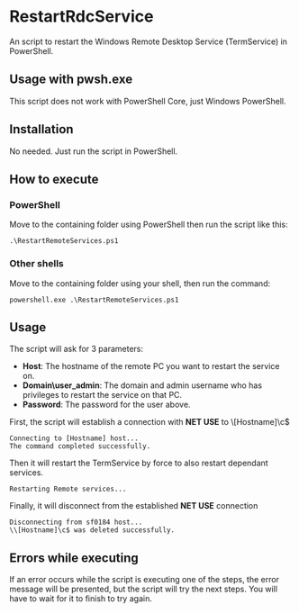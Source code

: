 # RestartRdcService
An script to restart the Windows Remote Desktop Service (TermService) in PowerShell.

## Usage with pwsh.exe
This script does not work with PowerShell Core, just Windows PowerShell.

## Installation
No needed. Just run the script in PowerShell.

## How to execute

### PowerShell

Move to the containing folder using PowerShell then run the script like this:

```
.\RestartRemoteServices.ps1
```

### Other shells

Move to the containing folder using your shell, then run the command:

```
powershell.exe .\RestartRemoteServices.ps1
```

## Usage

The script will ask for 3 parameters:
- **Host**: The hostname of the remote PC you want to restart the service on.
- **Domain\user_admin**: The domain and admin username who has privileges to restart the service on that PC.
- **Password**: The password for the user above.

First, the script will establish a connection with **NET USE** to \\[Hostname]\c$
```
Connecting to [Hostname] host...
The command completed successfully.
```
Then it will restart the TermService by force to also restart dependant services.
```
Restarting Remote services...
```
Finally, it will disconnect from the established **NET USE** connection
```
Disconnecting from sf0184 host...
\\[Hostname]\c$ was deleted successfully.
```

## Errors while executing

If an error occurs while the script is executing one of the steps, the error message will be presented, but the script will try the next steps. You will have to wait for it to finish to try again.

